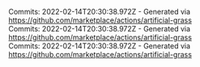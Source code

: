 Commits: 2022-02-14T20:30:38.972Z - Generated via https://github.com/marketplace/actions/artificial-grass
<br>
Commits: 2022-02-14T20:30:38.972Z - Generated via https://github.com/marketplace/actions/artificial-grass
<br>
Commits: 2022-02-14T20:30:38.972Z - Generated via https://github.com/marketplace/actions/artificial-grass
<br>

